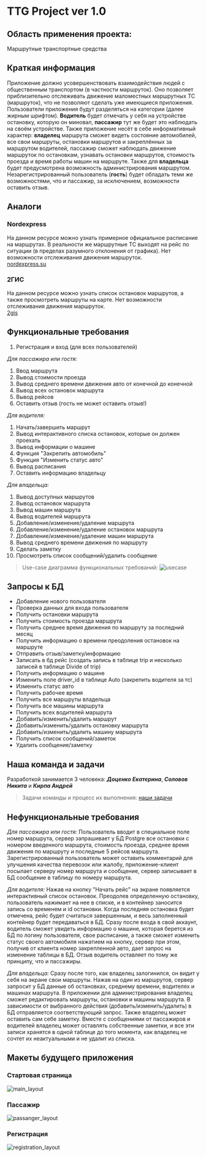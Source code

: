 # TTG Project ver 1.0
## Область применения проекта: 
  Маршрутные транспортные средства
## Краткая информация
  Приложение должно усовершенствовать взаимодействия людей с общественным транспортом (в частности маршруток). Оно позволяет приблизительно отслеживать движение маломестных маршрутных ТС (маршруток), 
  что не позволяют сделать уже имеющиеся приложения. Пользователи приложения будут разделяться на категории (далее жирным шрифтом). **Водитель** будет отмечать у себя на устройстве остановку, которую он миновал,  **пассажир** тут же будет это наблюдать 
  на своём устройстве. Также приложение несёт в себе информативный характер: **владелец** маршрута сможет видеть состояние автомобилей, все свои маршруты, остановки маршрутов 
  и закреплённых за маршрутом водителей, пассажир сможет наблюдать движение маршруток по остановкам, узнавать остановки маршрутов, стоимость проезда и время работы машин 
  на маршруте. Также для **владельца** будет предусмотрена возможность администрирования маршрутом. Незарегистрированный пользователь (**гость**) будет обладать теми же возможностями, что и пассажир, за исключением, возможности оставить отзыв.
  
## Аналоги
  ### Nordexpress
  На данном ресурсе можно узнать примерное официальное расписание на маршрутах. В реальности же маршрутные ТС выходят на рейс по ситуации (в пределах разумного отклонения от графика). Нет возможности отслеживания движения маршруток.  
  [nordexpress.su](https://nordexpress.su/volgograd/raspisanie-marshrutok-volgograd/)
  
  ### 2ГИС
  На данном ресурсе можно узнать список остановок маршрутов, а также просмотреть маршруты на карте. Нет возможности отслеживания движения маршруток.   
  [2gis](https://2gis.ru/volgograd/search/Маршрутное%20такси)
  
## Функциональные требования
1. Регистрация и вход (для всех пользователей)

_Для пассажира или гостя:_
1. Ввод маршрута
2. Вывод стоимости проезда
3. Вывод среднего времени движения авто от конечной до конечной
4. Вывод всех остановок маршрута
5. Вывод рейсов
6. Оставить отзыв (гость не может оставить отзыв!)

_Для водителя:_
1. Начать/завершить маршрут
2. Вывод интерактивного списка остановок, которые он должен проехать
3. Вывод информации о машине
4. Функция "Закрепить автомобиль"
5. Функция "Изменить статус авто"
6. Вывод расписания
7. Оставить информацию владельцу

_Для владельца:_
1. Вывод доступных маршрутов
2. Вывод остановок маршрута
3. Вывод машин маршрута
4. Вывод водителей маршрута 
5. Добавление/изменение/удаление маршрута
6. Добавление/изменение/удаление остановок маршрута
7. Добавление/изменение/удаление машин маршрута
8. Вывод среднего времени движения по маршруту
9. Сделать заметку
10. Просмотреть список сообщений/удалить сообщение

> Use-case диаграмма функциональных требований:
![usecase](https://github.com/DotsenkoKate/TTG_PROJECT/blob/main/Pictures/UseCaseTTG.png)

## Запросы к БД

- Добавление нового пользователя
- Проверка данных для входа пользователя
- Получить остановки маршрута
- Получить стоимость проезда маршрута
- Получить среднее время движения по маршруту за последний месяц
- Получить информацию о времени преодоления остановок на маршруте
- Отправить отзыв/заметку/информацию
- Записать в бд рейс (создать запись в таблице trip и несколько записей в таблице Divide of trip)
- Получить информацию о машине
- Изменить поле driver_id в таблице Auto (закрепить водителя за тс)
- Изменить статус авто
- Получить рабочее время 
- Получить все маршруты владельца
- Получить все машины маршрута
- Получить всех водителей маршрута
- Добавить/изменить/удалить маршрут
- Добавить/изменить/удалить остановку маршрута
- Добавить/изменить/удалить машину маршрута
- Получить список сообщений/заметок
- Удалить сообщение/заметку

## Наша команда и задачи

Разработкой занимается 3 человека: ***Доценко Екатерина***, ***Соловов Никита*** и ***Кирпа Андрей***

> Задачи команды и процесс их выполнения: [наши задачи](https://trello.com/b/nwGLpS9q/ttg-project)

## Нефункциональные требования

_Для пассажира или гостя:_
Пользователь вводит в специальное поле номер маршрута, сервер запрашивает у БД Postgre все остановки с номером введенного маршрута, стоимость проезда, среднее время движения по маршруту и последные 5 рейсов маршрута. Зарегистрированный пользователь может оставить комментарий для улучшения качества перевозок или жалобу, приложение-клиент посылает серверу номер маршрута и сообщение, сервер записывает в БД сообщение в таблицу по номеру маршрута.

_Для водителя:_
Нажав на кнопку "Начать рейс" на экране появляется интерактивный список остановок. Преодолев определенную остановку, пользователь нажимает на нее в списке, и в контейнер заносится запись со временем и id остановки. Когда последняя остановка будет отмечена, рейс будет считаться завершенным, и весь заполненный контейнер будет передаваться в БД. Сразу после входа в свой аккаунт, водитель сможет увидеть информацию о машине, которая берется из БД по логину пользователя, свое расписание, а также сможет изменить статус своего автомобиля нажатием на кнопку, сервер при этом, получив от клиента номер закрепленной авто, дает запрос на изменение таблицы в БД. Отзыв водитель оставляет по тому же принципу, что и пассажиры.

_Для владельца:_
Сразу после того, как владелец залогинился, он видит у себя на экране свои маршруты. Нажав на один из маршрутов, сервер запросит у БД данные об остановках, среднему времени, водителях и машинах маршрута. В приложении для администрирования владелец сможет редактировать маршруты, остановки и машины маршрута. В зависимости от выбранного действия (добавить/изменить/удалить) в БД отправляется соответствующий запрос. Также владелец может оставить сам себе заметку. Вместе с сообщениями от пассажиров и водителей владелец может оставлять собственные заметки, и все эти записи хранятся в одной таблице до того момента, как владелец не сочтет их неактуальными и не удалит из списка.

## Макеты будущего приложения
### Стартовая страница
![main_layout](https://github.com/DotsenkoKate/TTG_PROJECT/blob/main/Pictures/start_menu.jpg)

### Пассажир
![passanger_layout](https://github.com/DotsenkoKate/TTG_PROJECT/blob/main/Pictures/passanger_main.jpg)

### Регистрация
![registration_layout](https://github.com/DotsenkoKate/TTG_PROJECT/blob/main/Pictures/registration.jpg)
